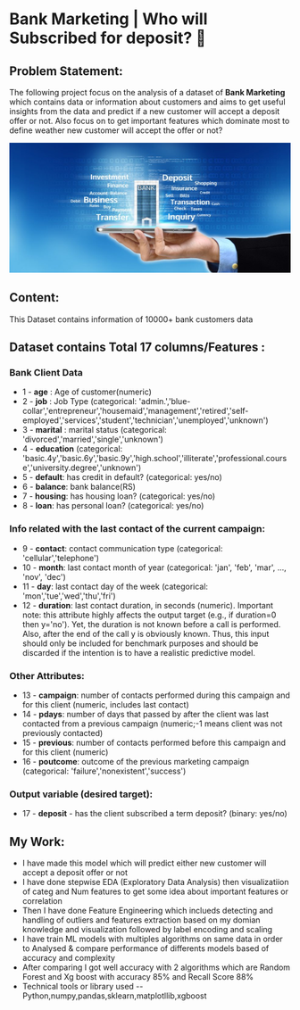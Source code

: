 #  Bank Marketing | Who will Subscribed for deposit? 🏦
## Problem Statement:
The following project focus on the analysis of a dataset of **Bank Marketing** which contains data or information about customers and aims to get useful insights from the data and predict if a new customer will accept a deposit offer or not.
Also focus on to get important features which dominate most to define weather new customer will accept the offer or not?

![Semantic description of image](banking-marketing1.jpg "Image Title")
## Content:
This Dataset contains information of 10000+ bank customers data
## Dataset contains Total 17 columns/Features :

### Bank Client Data
* 1 - **age** : Age of customer(numeric)
* 2 - **job** : Job Type (categorical: 'admin.','blue-collar','entrepreneur','housemaid','management','retired','self-employed','services','student','technician','unemployed','unknown')
* 3 - **marital** : marital status (categorical: 'divorced','married','single','unknown')
* 4 - **education** (categorical: 'basic.4y','basic.6y','basic.9y','high.school','illiterate','professional.course','university.degree','unknown')
* 5 - **default**: has credit in default? (categorical: yes/no)
* 6 - **balance**: bank balance(RS)
* 7 - **housing**: has housing loan? (categorical: yes/no)
* 8 - **loan**: has personal loan? (categorical: yes/no)

### Info related with the last contact of the current campaign:
* 9 - **contact**: contact communication type (categorical: 'cellular','telephone')
* 10 - **month**: last contact month of year (categorical: 'jan', 'feb', 'mar', ..., 'nov', 'dec')
* 11 - **day**: last contact day of the week (categorical: 'mon','tue','wed','thu','fri')
* 12 - **duration**: last contact duration, in seconds (numeric). Important note: this attribute highly affects the output target (e.g., if duration=0 then y='no'). Yet, the duration is not known before a call is performed. Also, after the end of the call y is obviously known. Thus, this input should only be included for benchmark purposes and should be discarded if the intention is to have a realistic predictive model.

### Other Attributes:
* 13 - **campaign**: number of contacts performed during this campaign and for this client (numeric, includes last contact)
* 14 - **pdays**: number of days that passed by after the client was last contacted from a previous campaign (numeric;-1 means client was not previously contacted)
* 15 - **previous**: number of contacts performed before this campaign and for this client (numeric)
* 16 - **poutcome**: outcome of the previous marketing campaign (categorical: 'failure','nonexistent','success')

### Output variable (desired target):
* 17 - **deposit** - has the client subscribed a term deposit? (binary: yes/no)
## My Work:
- I have made this model which will predict either new customer will accept a deposit offer or not
- I have done stepwise EDA (Exploratory Data Analysis) then visualizatiion of categ and Num features to get some idea about important features or correlation
- Then I have done Feature Engineering which inclueds detecting and handling of outliers and features extraction based on my domian knowledge and visualization followed by label encoding and scaling 
- I have train ML models with multiples algorithms on same data in order to Analysed & compare performance of differents models based of accuracy and complexity
- After comparing I got well accuracy with 2 algorithms which are Random Forest and Xg boost with accuracy 85% and Recall Score 88% 
- Technical tools or library used --Python,numpy,pandas,sklearn,matplotllib,xgboost 
